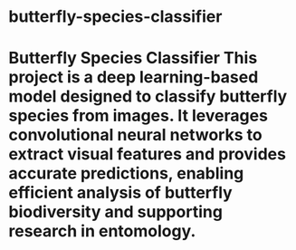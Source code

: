 # butterfly-species-classifier
# Butterfly Species Classifier This project is a deep learning-based model designed to classify butterfly species from images. It leverages convolutional neural networks to extract visual features and provides accurate predictions, enabling efficient analysis of butterfly biodiversity and supporting research in entomology.
